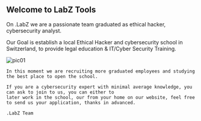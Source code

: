 ## Welcome to LabZ Tools

On .LabZ we are a passionate team graduated as ethical hacker, cybersecurity analyst.

Our Goal is establish a local Ethical Hacker and cybersecurity school in Switzerland, to provide legal education & IT/Cyber Security Training.



![pic01](https://user-images.githubusercontent.com/11921177/87225338-71c82000-c38c-11ea-90e4-643f003d821f.jpg)




```Recruting
In this moment we are recruiting more graduated employees and studying the best place to open the school.

If you are a cybersecurity expert with minimal average knowledge, you can ask to join to us, you can either to
later work in the school, our from your home on our website, feel free to send us your application, thanks in advanced.

.LabZ Team

